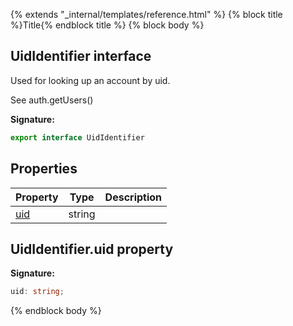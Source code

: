 {% extends "_internal/templates/reference.html" %}
{% block title %}Title{% endblock title %}
{% block body %}

## UidIdentifier interface

Used for looking up an account by uid.

See auth.getUsers()

<b>Signature:</b>

```typescript
export interface UidIdentifier 
```

## Properties

|  Property | Type | Description |
|  --- | --- | --- |
|  [uid](./firebase-admin_.uididentifier.md#uididentifieruid_property) | string |  |

## UidIdentifier.uid property

<b>Signature:</b>

```typescript
uid: string;
```
{% endblock body %}
